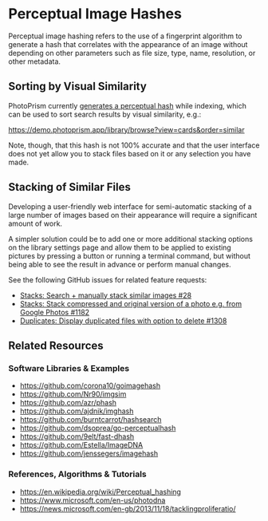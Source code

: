 # Perceptual Image Hashes

Perceptual image hashing refers to the use of a fingerprint algorithm to generate a hash that correlates with the appearance of an image without depending on other parameters such as file size, type, name, resolution, or other metadata.

## Sorting by Visual Similarity

PhotoPrism currently [generates a perceptual hash](https://github.com/photoprism/photoprism/blob/develop/pkg/colors/lightmap.go) while indexing, which can be used to sort search results by visual similarity, e.g.:

<https://demo.photoprism.app/library/browse?view=cards&order=similar>

Note, though, that this hash is not 100% accurate and that the user interface does not yet allow you to stack files based on it or any selection you have made.

## Stacking of Similar Files

Developing a user-friendly web interface for semi-automatic stacking of a large number of images based on their appearance will require a significant amount of work.

A simpler solution could be to add one or more additional stacking options on the library settings page and allow them to be applied to existing pictures by pressing a button or running a terminal command, but without being able to see the result in advance or perform manual changes.

See the following GitHub issues for related feature requests:

- [Stacks: Search + manually stack similar images #28](https://github.com/photoprism/photoprism/issues/28)
- [Stacks: Stack compressed and original version of a photo e.g. from Google Photos #1182](https://github.com/photoprism/photoprism/issues/1182)
- [Duplicates: Display duplicated files with option to delete #1308](https://github.com/photoprism/photoprism/issues/1308)

## Related Resources

### Software Libraries & Examples

- https://github.com/corona10/goimagehash
- https://github.com/Nr90/imgsim
- https://github.com/azr/phash
- https://github.com/ajdnik/imghash
- https://github.com/burntcarrot/hashsearch
- https://github.com/dsoprea/go-perceptualhash
- https://github.com/9elt/fast-dhash
- https://github.com/Estella/ImageDNA
- https://github.com/jenssegers/imagehash

### References, Algorithms & Tutorials

- https://en.wikipedia.org/wiki/Perceptual_hashing
- https://www.microsoft.com/en-us/photodna
- https://news.microsoft.com/en-gb/2013/11/18/tacklingproliferatio/